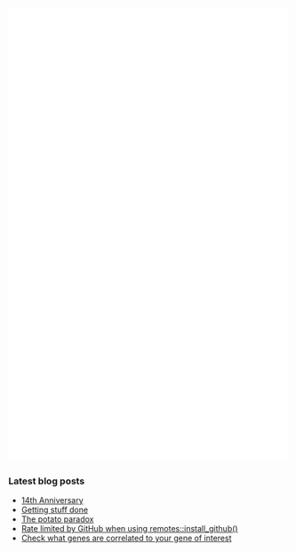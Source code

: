 <!-- ![Metrics](https://metrics.lecoq.io/davetang?template=terminal&languages=1&achievements=1&base=header%2C%20activity%2C%20community%2C%20repositories%2C%20metadata&base.indepth=false&base.hireable=false&base.skip=false&languages=false&languages.ignored=html%2C%20css%2C%20javascript%2C%20tex%2C%20jupyter%20notebook%2C%20postscript&languages.limit=8&languages.threshold=0%25&languages.other=false&languages.colors=github&languages.sections=most-used&languages.indepth=false&languages.analysis.timeout=15&languages.analysis.timeout.repositories=7.5&languages.categories=markup%2C%20programming&languages.recent.categories=markup%2C%20programming&languages.recent.load=300&languages.recent.days=14&achievements=false&achievements.threshold=C&achievements.secrets=true&achievements.display=detailed&achievements.limit=0&config.timezone=Asia%2FTokyo) -->

![My GitHub stats](github-metrics.svg)

### Latest blog posts

<!-- BLOG-POST-LIST:START -->
- [14th Anniversary](https://davetang.org/muse/2024/10/01/14th-anniversary/)
- [Getting stuff done](https://davetang.org/muse/2024/09/23/getting-stuff-done/)
- [The potato paradox](https://davetang.org/muse/2024/09/05/the-potato-paradox/)
- [Rate limited by GitHub when using remotes::install_github&lpar;&rpar;](https://davetang.org/muse/2024/08/23/rate-limited-by-github-when-using-remotesinstall_github/)
- [Check what genes are correlated to your gene of interest](https://davetang.org/muse/2024/08/10/check-what-genes-are-correlated-to-your-gene-of-interest/)
<!-- BLOG-POST-LIST:END -->
